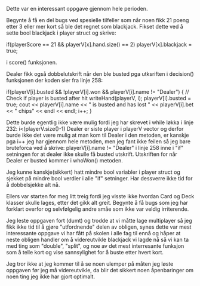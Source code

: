 Dette var en interessant oppgave gjennom hele perioden. 

Begynte å få en del bugs ved spesielle tilfeller som når noen fikk 21 poeng etter 3 eller mer kort 
så ble det regnet som blackjack. Fikset dette ved å sette bool blackjack i player struct og skrive:

if(playerScore == 21 && playerV[x].hand.size() == 2)
                playerV[x].blackjack = true;

 i score() funksjonen.
 
 Dealer fikk også dobbelutskrift når den ble busted pga utksriften i decision() funksjonen der koden sier fra linje 258:
 
 if(playerV[i].busted && !playerV[i].won && playerV[i].name != "Dealer") { // Check if player is busted after hit
                writeHand(playerV, i);
                playerV[i].busted = true;
                cout << playerV[i].name << " is busted and has lost " << playerV[i].bet << " chips" << endl << endl;
                i++;
            }
  
  Dette burde egentlig ikke være mulig fordi jeg har skrevet i while løkka i linje 232:
  i<(playerV.size()-1) 
  Dealer er siste player i playerV vector og derfor burde ikke det være mulig at man kom til Dealer i den metoden, 
  er kanskje pga i++ jeg har gjennom hele metoden, men jeg fant ikke feilen så jeg bare bruteforca ved å skrive:
  playerV[i].name != "Dealer" i linje 258 inne i "if" setningen for at dealer ikke skulle få busted utskrift.
  Utskriften for når Dealer er busted kommer i whoWon() metoden.
  
  
  Jeg kunne kanskje(sikkert) hatt mindre bool variabler i player struct og sjekket på mindre bool verdier i alle
  "if" setninger. Har dessverre ikke tid for å dobbelsjekke alt nå.
  
  Ellers var starten for meg litt treig fordi jeg visste ikke hvordan Card og Deck klasser skulle lages, etter det 
  gikk alt greit. Begynte å få bugs som jeg har forklart overfor og selvfølgelig andre småe som ikke var veldig
  irriterende. 
  
  Jeg leste oppgaven fort (dumt) og trodde at vi måtte lage multiplayer så jeg fikk ikke tid til å gjøre "utfordnende"
  delen av obligen, synes dette var mest interessante oppgave vi har fått på skolen i alle fag til ennå og håper at
  neste obligen handler om å videreutvikle blackjack vi lagde nå så vi kan ta med ting som "double", "split", og 
  noe av det mest interresante funksjon som å telle kort og vise sannsylighet for å buste etter hvert kort.
  
  Jeg tror ikke at jeg kommer til å se noen ulemper på måten jeg løste oppgaven før jeg må videreutvikle, da
  blir det sikkert noen åpenbaringer om noen ting jeg ikke har gjort optimalt.
  
 
 
